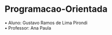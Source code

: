 # Programacao-Orientada
  • Aluno: Gustavo Ramos de Lima Pirondi <br/>
  • Professor: Ana Paula <br/>
